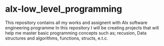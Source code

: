 # alx-low_level_programming
This repository contains all my works and assignent with Alx software engineering programme
In this repository I will be creating projects that will help me master basic programming concepts such as;
recusion, Data structures and algorithms, functions, structs, e.t.c.
